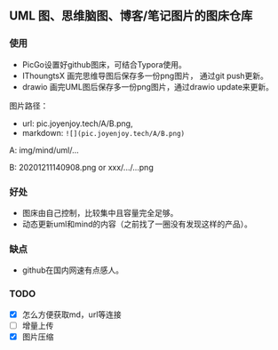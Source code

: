 ## UML 图、思维脑图、博客/笔记图片的图床仓库

### 使用

- PicGo设置好github图床，可结合Typora使用。
- IThoungtsX 画完思维导图后保存多一份png图片， 通过git push更新。
- drawio 画完UML图后保存多一份png图片，通过drawio update来更新。

图片路径：

- url: pic.joyenjoy.tech/A/B.png,
- markdown: `![](pic.joyenjoy.tech/A/B.png)`

 A: img/mind/uml/...
 
 B: 20201211140908.png or xxx/.../...png

### 好处

- 图床由自己控制，比较集中且容量完全足够。
- 动态更新uml和mind的内容（之前找了一圈没有发现这样的产品）。

### 缺点

- github在国内网速有点感人。


### TODO

- [x] 怎么方便获取md，url等连接
- [ ] 增量上传
- [x] 图片压缩
